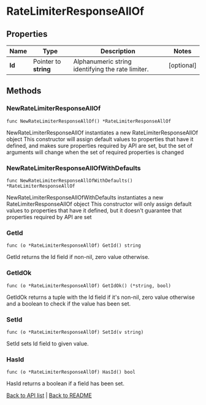 # RateLimiterResponseAllOf

## Properties

Name | Type | Description | Notes
------------ | ------------- | ------------- | -------------
**Id** | Pointer to **string** | Alphanumeric string identifying the rate limiter. | [optional] 

## Methods

### NewRateLimiterResponseAllOf

`func NewRateLimiterResponseAllOf() *RateLimiterResponseAllOf`

NewRateLimiterResponseAllOf instantiates a new RateLimiterResponseAllOf object
This constructor will assign default values to properties that have it defined,
and makes sure properties required by API are set, but the set of arguments
will change when the set of required properties is changed

### NewRateLimiterResponseAllOfWithDefaults

`func NewRateLimiterResponseAllOfWithDefaults() *RateLimiterResponseAllOf`

NewRateLimiterResponseAllOfWithDefaults instantiates a new RateLimiterResponseAllOf object
This constructor will only assign default values to properties that have it defined,
but it doesn't guarantee that properties required by API are set

### GetId

`func (o *RateLimiterResponseAllOf) GetId() string`

GetId returns the Id field if non-nil, zero value otherwise.

### GetIdOk

`func (o *RateLimiterResponseAllOf) GetIdOk() (*string, bool)`

GetIdOk returns a tuple with the Id field if it's non-nil, zero value otherwise
and a boolean to check if the value has been set.

### SetId

`func (o *RateLimiterResponseAllOf) SetId(v string)`

SetId sets Id field to given value.

### HasId

`func (o *RateLimiterResponseAllOf) HasId() bool`

HasId returns a boolean if a field has been set.


[Back to API list](../README.md#documentation-for-api-endpoints) | [Back to README](../README.md)


